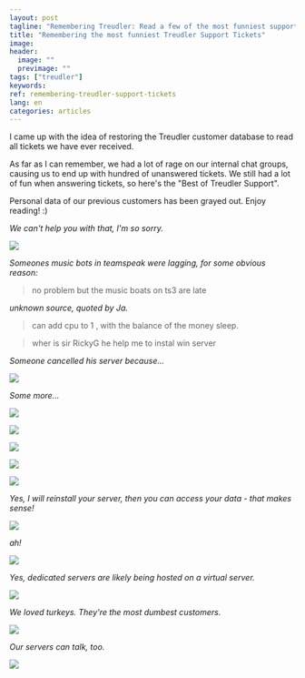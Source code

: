 ```yaml
---
layout: post
tagline: "Remembering Treudler: Read a few of the most funniest support tickets we've ever received"
title: "Remembering the most funniest Treudler Support Tickets"
image:
header:
  image: ""
  previmage: ""
tags: ["treudler"]
keywords:
ref: remembering-treudler-support-tickets
lang: en
categories: articles
---
```


I came up with the idea of restoring the Treudler customer database to read all tickets we have ever received.

As far as I can remember, we had a lot of rage on our internal chat groups, causing us to end up with hundred of unanswered tickets. We still had a lot of fun when answering tickets, so here's the "Best of Treudler Support".

Personal data of our previous customers has been grayed out. Enjoy reading! :)

_We can't help you with that, I'm so sorry._

![](https://cdn.treudler.net/18/181026233314-656x170.png)

_Someones music bots in teamspeak were lagging, for some obvious reason:_

> no problem but the music boats on ts3 are late

_unknown source, quoted by Ja._

> can add cpu to 1 , with the balance of the money sleep.

> wher is sir RickyG he help me to instal win server

_Someone cancelled his server because..._

![](https://cdn.treudler.net/18/181026233147X0pakx.png)

_Some more..._

![](https://cdn.treudler.net/18/181026233314-656x170.png)

![](https://cdn.treudler.net/18/181026233314-656x170.png)

![](https://cdn.treudler.net/18/181026233820-685x122.png)

![](https://cdn.treudler.net/18/181026234001sK20ux.png)

![](https://cdn.treudler.net/18/181026234205-772x417.png)

_Yes, I will reinstall your server, then you can access your data - that makes sense!_

![](https://cdn.treudler.net/18/181026233314-656x170.png)

_ah!_

![](https://cdn.treudler.net/18/181026233650-1549x252.png)

_Yes, dedicated servers are likely being hosted on a virtual server._

![](https://cdn.treudler.net/18/181026233917pW3G3x.png)

_We loved turkeys. They're the most dumbest customers._

![](https://cdn.treudler.net/18/181026234057eeBwmx.png)

_Our servers can talk, too._

![](https://cdn.treudler.net/18/181026234327Nqqvxx.png)